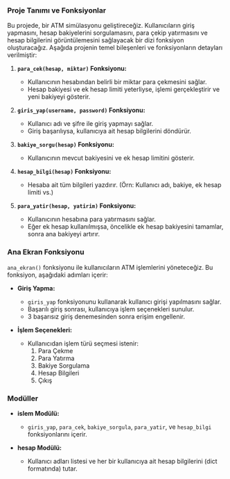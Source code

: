 ### Proje Tanımı ve Fonksiyonlar

Bu projede, bir ATM simülasyonu geliştireceğiz. Kullanıcıların giriş yapmasını, hesap bakiyelerini sorgulamasını, para çekip yatırmasını ve hesap bilgilerini görüntülemesini sağlayacak bir dizi fonksiyon oluşturacağız. Aşağıda projenin temel bileşenleri ve fonksiyonların detayları verilmiştir:

1. **`para_cek(hesap, miktar)` Fonksiyonu:**
   - Kullanıcının hesabından belirli bir miktar para çekmesini sağlar.
   - Hesap bakiyesi ve ek hesap limiti yeterliyse, işlemi gerçekleştirir ve yeni bakiyeyi gösterir.

2. **`giris_yap(username, password)` Fonksiyonu:**
   - Kullanıcı adı ve şifre ile giriş yapmayı sağlar.
   - Giriş başarılıysa, kullanıcıya ait hesap bilgilerini döndürür.

3. **`bakiye_sorgu(hesap)` Fonksiyonu:**
   - Kullanıcının mevcut bakiyesini ve ek hesap limitini gösterir.

4. **`hesap_bilgi(hesap)` Fonksiyonu:**
   - Hesaba ait tüm bilgileri yazdırır. (Örn: Kullanıcı adı, bakiye, ek hesap limiti vs.)

5. **`para_yatir(hesap, yatirim)` Fonksiyonu:**
   - Kullanıcının hesabına para yatırmasını sağlar.
   - Eğer ek hesap kullanılmışsa, öncelikle ek hesap bakiyesini tamamlar, sonra ana bakiyeyi artırır.

### Ana Ekran Fonksiyonu

`ana_ekran()` fonksiyonu ile kullanıcıların ATM işlemlerini yöneteceğiz. Bu fonksiyon, aşağıdaki adımları içerir:

- **Giriş Yapma:**
  - `giris_yap` fonksiyonunu kullanarak kullanıcı girişi yapılmasını sağlar.
  - Başarılı giriş sonrası, kullanıcıya işlem seçenekleri sunulur.
  - 3 başarısız giriş denemesinden sonra erişim engellenir.

- **İşlem Seçenekleri:**
  - Kullanıcıdan işlem türü seçmesi istenir:
    1. Para Çekme
    2. Para Yatırma
    3. Bakiye Sorgulama
    4. Hesap Bilgileri
    5. Çıkış

### Modüller

- **islem Modülü:**
  - `giris_yap`, `para_cek`, `bakiye_sorgula`, `para_yatir`, ve `hesap_bilgi` fonksiyonlarını içerir.

- **hesap Modülü:**
  - Kullanıcı adları listesi ve her bir kullanıcıya ait hesap bilgilerini (dict formatında) tutar.






